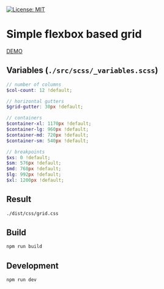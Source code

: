 [![License: MIT](https://img.shields.io/badge/License-MIT-brightgreen.svg)](https://opensource.org/licenses/MIT)


# Simple flexbox based grid


[DEMO](https://tamtamlg.github.io/simple-grid/dist/)


## Variables (`./src/scss/_variables.scss`)

```scss
// number of columns
$col-count: 12 !default;

// horizontal gutters
$grid-gutter: 30px !default;

// containers
$container-xl: 1170px !default;
$container-lg: 960px !default;
$container-md: 720px !default;
$container-sm: 540px !default;

// breakpoints
$xs: 0 !default;
$sm: 576px !default;
$md: 768px !default;
$lg: 992px !default;
$xl: 1200px !default;
```


## Result

```bash
./dist/css/grid.css
```


## Build

```bash
npm run build
```


## Development

```bash
npm run dev
```